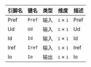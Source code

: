 <!--
DO NOT EDIT THIS FILE DIRECTLY.
This file is generated by tools/comp-docs.js.
All changes will be overwritten by regeneration.
-->

<slot class="model-pins">

| 引脚名 | 键名 | 类型 | 维度 | 描述 |
|:------ |:---- |:----:|:----:|:---- |
| Pref | `Pref` | 输入 | <samp>1</samp> × <samp>1</samp> | Pref |
| Ud | `Ud` | 输入 | <samp>1</samp> × <samp>1</samp> | Ud |
| Id | `Id` | 输入 | <samp>1</samp> × <samp>1</samp> | Id |
| Iref | `Iref` | 输入 | <samp>1</samp> × <samp>1</samp> | Iref |
| Io | `Io` | 输出 | <samp>1</samp> × <samp>1</samp> | Io |

</slot>
